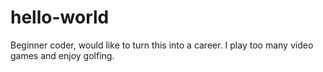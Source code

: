 # hello-world
Beginner coder, would like to turn this into a career.
I play too many video games and enjoy golfing.
